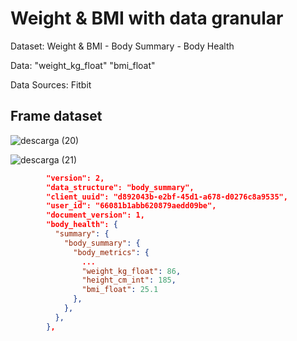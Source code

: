 # Weight & BMI with data granular

Dataset: Weight & BMI - Body Summary - Body Health

Data: "weight_kg_float"
      "bmi_float"

Data Sources: Fitbit

## Frame dataset

![descarga (20)](https://github.com/SalvatoreCordano/DataStructure/assets/147050219/7754480c-3458-40dd-95d8-878fbd26e495)

![descarga (21)](https://github.com/SalvatoreCordano/DataStructure/assets/147050219/75fdcbf5-42df-4b3c-b9ba-6a74cfed3444)


```Json
        "version": 2,
        "data_structure": "body_summary",
        "client_uuid": "d892043b-e2bf-45d1-a678-d0276c8a9535",
        "user_id": "66081b1abb620879aedd09be",
        "document_version": 1,
        "body_health": {
          "summary": {
            "body_summary": {
              "body_metrics": {
                ...
                "weight_kg_float": 86,
                "height_cm_int": 185,
                "bmi_float": 25.1
              },
            },
          },
        },
```
